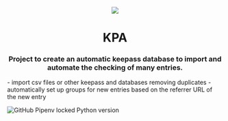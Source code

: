 <p align = 'center'><img src="https://i.imgur.com/J1h1OAg.png"></img></p>

<h1 align= 'center'> KPA</h1>

<h3 align='center'>Project to create an automatic keepass database to import and automate the checking of many entries.</h3>
- import csv files or other keepass and databases removing duplicates
- automatically set up groups for new entries based on the referrer URL of the new entry


![GitHub Pipenv locked Python version](https://img.shields.io/github/pipenv/locked/python-version/Daniele-Polizzi/Daniele-Polizzi/KPA)
